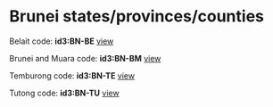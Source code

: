 # Brunei states/provinces/counties
Belait     code: **id3:BN-BE**     [view](../export/geojson/medium/id3/bn/be.geojson)     


Brunei and Muara     code: **id3:BN-BM**     [view](../export/geojson/medium/id3/bn/bm.geojson)     


Temburong     code: **id3:BN-TE**     [view](../export/geojson/medium/id3/bn/te.geojson)     


Tutong     code: **id3:BN-TU**     [view](../export/geojson/medium/id3/bn/tu.geojson)     

